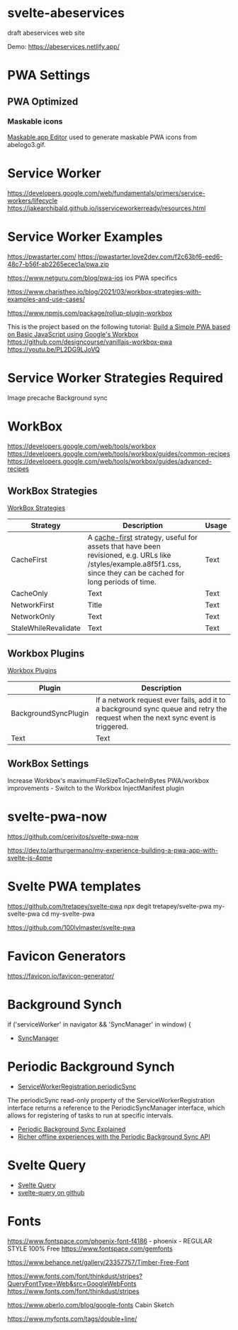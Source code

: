 # svelte-abeservices
draft abeservices web site

Demo: https://abeservices.netlify.app/

# PWA Settings

## PWA Optimized 
### Maskable icons
[Maskable.app Editor](https://maskable.app/editor) used to generate maskable PWA icons from abelogo3.gif.



# Service Worker
https://developers.google.com/web/fundamentals/primers/service-workers/lifecycle
https://jakearchibald.github.io/isserviceworkerready/resources.html

# Service Worker Examples
https://pwastarter.com/
https://pwastarter.love2dev.com/f2c63bf6-eed6-48c7-b56f-ab2265ecec1a/pwa.zip

https://www.netguru.com/blog/pwa-ios ios PWA specifics

https://www.charistheo.io/blog/2021/03/workbox-strategies-with-examples-and-use-cases/


https://www.npmjs.com/package/rollup-plugin-workbox

This is the project based on the following tutorial: [Build a Simple PWA based on Basic JavaScript using Google's Workbox](https://youtu.be/PL2DG9LJoVQ)
https://github.com/designcourse/vanillajs-workbox-pwa
https://youtu.be/PL2DG9LJoVQ

# Service Worker Strategies Required
Image precache
Background sync

# WorkBox
https://developers.google.com/web/tools/workbox
https://developers.google.com/web/tools/workbox/guides/common-recipes
https://developers.google.com/web/tools/workbox/guides/advanced-recipes

## WorkBox Strategies

[WorkBox Strategies](https://developers.google.com/web/tools/workbox/reference-docs/latest/module-workbox-strategies)

| Strategy      | Description | Usage |
| ----------- | ----------- | ----------- |
| CacheFirst     | A [cache-first](https://web.dev/offline-cookbook/#cache-falling-back-to-network) strategy, useful for assets that have been revisioned, e.g. URLs like /styles/example.a8f5f1.css, since they can be cached for long periods of time.       | Text        | 
| CacheOnly   | Text        | Text        |
| NetworkFirst     | Title       | Text        | 
| NetworkOnly   | Text        | Text        |
| StaleWhileRevalidate   | Text        | Text        |

## Workbox Plugins
[Workbox Plugins](https://developers.google.com/web/tools/workbox/guides/using-plugins)



| Plugin      | Description |
| ----------- | ----------- | 
| BackgroundSyncPlugin     | If a network request ever fails, add it to a background sync queue and retry the request when the next sync event is triggered.  | 
| Text   | Text        | Text        |


## WorkBox Settings

Increase Workbox's maximumFileSizeToCacheInBytes
PWA/workbox improvements - Switch to the Workbox InjectManifest plugin

# svelte-pwa-now
https://github.com/cerivitos/svelte-pwa-now

https://dev.to/arthurgermano/my-experience-building-a-pwa-app-with-svelte-js-4pme

# Svelte PWA templates
https://github.com/tretapey/svelte-pwa
npx degit tretapey/svelte-pwa my-svelte-pwa
cd my-svelte-pwa


https://github.com/100lvlmaster/svelte-pwa

# Favicon Generators
https://favicon.io/favicon-generator/


# Background Synch

if ('serviceWorker' in navigator && 'SyncManager' in window) {
* [SyncManager](https://developer.mozilla.org/en-US/docs/Web/API/SyncManager)

# Periodic Background Synch

* [ServiceWorkerRegistration.periodicSync](https://developer.mozilla.org/en-US/docs/Web/API/ServiceWorkerRegistration/periodicSync)

The periodicSync read-only property of the ServiceWorkerRegistration interface returns a reference to the PeriodicSyncManager interface, which allows for registering of tasks to run at specific intervals.

* [Periodic Background Sync Explained](https://felixgerschau.com/periodic-background-sync-explained/)
* [Richer offline experiences with the Periodic Background Sync API](https://web.dev/periodic-background-sync/)

# Svelte Query
* [Svelte Query](https://sveltequery.vercel.app/)
* [svelte-query on github](https://github.com/SvelteStack/svelte-query)

# Fonts

https://www.fontspace.com/phoenix-font-f4186  - phoenix - REGULAR STYLE 100% Free
https://www.fontspace.com/gemfonts

https://www.behance.net/gallery/23357757/Timber-Free-Font


https://www.fonts.com/font/thinkdust/stripes?QueryFontType=Web&src=GoogleWebFonts
https://www.fonts.com/font/thinkdust/stripes


https://www.oberlo.com/blog/google-fonts
Cabin Sketch


https://www.myfonts.com/tags/double+line/

